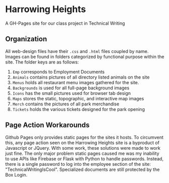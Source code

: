 # Harrowing Heights

A GH-Pages site for our class project in Technical Writing

## Organization

All web-design files have their `.css` and `.html` files coupled by name. Images can be found in folders categorized by functional purpose within the site. The folder keys are as follows:

1. `Emp` corresponds to Employment Documents
2. `Animals` contains pictures of all directory listed animals on the site
3. `Menus` holds all restaurant menu images gathered for the site.
4. `Backgrounds` is used for all full-page background images
5. `Icons` has the small pictures used for browser tab design
6. `Maps` stores the static, topographic, and interactive map images
7. `Merch` contains the pictures of all park merchandise
8. `Tickets` holds the various tickets designed for the park opening

## Page Action Workarounds

Github Pages only provides static pages for the sites it hosts. To circumvent this, any page action seen on the Harrowing Heights site is a byproduct of Javascript or JQuery. With some work, these solutions were made to work just fine. The only major problem static pages caused me was my inability to use APIs like Firebase or Flask with Python to handle passwords. Instead, there is a single password to log into the employee section of the site: "TechnicalWritingIsCool". Specialized documents are still protected by the Box Login.